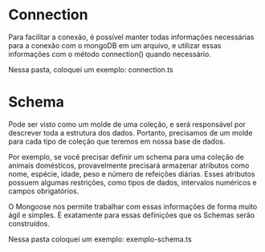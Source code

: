 # Connection
Para facilitar a conexão, é possível manter todas informações necessárias para a conexão com o mongoDB em um arquivo, e utilizar essas informações com o método connection() quando necessário.

Nessa pasta, coloquei um exemplo: connection.ts

# Schema 
Pode ser visto como um molde de uma coleção, e será responsável por descrever toda a estrutura dos dados. Portanto, precisamos de um molde para cada tipo de coleção que teremos em nossa base de dados.

Por exemplo, se você precisar definir um schema para uma coleção de animais domésticos, provavelmente precisará armazenar atributos como nome, espécie, idade, peso e número de refeições diárias. Esses atributos possuem algumas restrições, como tipos de dados, intervalos numéricos e campos obrigatórios.

O Mongoose nos permite trabalhar com essas informações de forma muito ágil e simples. É exatamente para essas definições que os Schemas serão construídos. 

Nessa pasta coloquei um exemplo: exemplo-schema.ts

